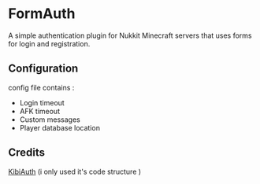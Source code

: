 # FormAuth

A simple authentication plugin for Nukkit Minecraft servers that uses forms for login and registration.

## Configuration

config file contains :
- Login timeout
- AFK timeout
- Custom messages
- Player database location

## Credits
[KibiAuth](https://github.com/KibiDB/KibiAuth-Nukkit) (i only used it's code structure )
